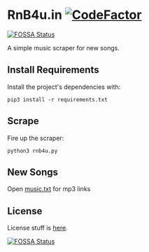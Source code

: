 # RnB4u.in [![CodeFactor](https://www.codefactor.io/repository/github/0xnu/rnb4u/badge)](https://www.codefactor.io/repository/github/0xnu/rnb4u)
[![FOSSA Status](https://app.fossa.io/api/projects/git%2Bgithub.com%2F0xnu%2Frnb4u.svg?type=shield)](https://app.fossa.io/projects/git%2Bgithub.com%2F0xnu%2Frnb4u?ref=badge_shield)

A simple music scraper for new songs.

## Install Requirements

Install the project's dependencies with:

`pip3 install -r requirements.txt`

## Scrape

Fire up the scraper:

`python3 rnb4u.py`

## New Songs

Open [music.txt](music.txt) for mp3 links

## License

License stuff is [here](https://gist.github.com/0xnu/d11da49c85eeb7272517a9010bbdf1ab).


[![FOSSA Status](https://app.fossa.io/api/projects/git%2Bgithub.com%2F0xnu%2Frnb4u.svg?type=large)](https://app.fossa.io/projects/git%2Bgithub.com%2F0xnu%2Frnb4u?ref=badge_large)